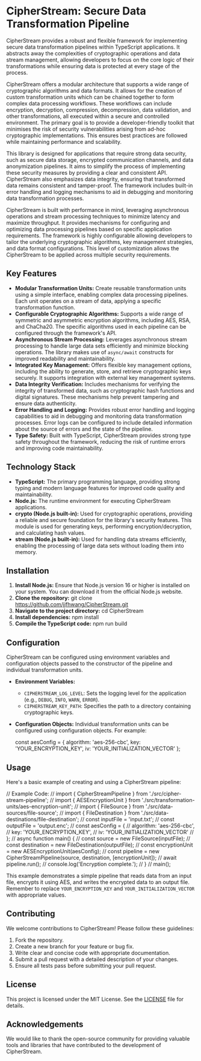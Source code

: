 # CipherStream: Secure Data Transformation Pipeline

CipherStream provides a robust and flexible framework for implementing secure data transformation pipelines within TypeScript applications. It abstracts away the complexities of cryptographic operations and data stream management, allowing developers to focus on the core logic of their transformations while ensuring data is protected at every stage of the process.

CipherStream offers a modular architecture that supports a wide range of cryptographic algorithms and data formats. It allows for the creation of custom transformation units which can be chained together to form complex data processing workflows. These workflows can include encryption, decryption, compression, decompression, data validation, and other transformations, all executed within a secure and controlled environment. The primary goal is to provide a developer-friendly toolkit that minimises the risk of security vulnerabilities arising from ad-hoc cryptographic implementations. This ensures best practices are followed while maintaining performance and scalability.

This library is designed for applications that require strong data security, such as secure data storage, encrypted communication channels, and data anonymization pipelines. It aims to simplify the process of implementing these security measures by providing a clear and consistent API. CipherStream also emphasizes data integrity, ensuring that transformed data remains consistent and tamper-proof. The framework includes built-in error handling and logging mechanisms to aid in debugging and monitoring data transformation processes.

CipherStream is built with performance in mind, leveraging asynchronous operations and stream processing techniques to minimize latency and maximize throughput. It provides mechanisms for configuring and optimizing data processing pipelines based on specific application requirements. The framework is highly configurable allowing developers to tailor the underlying cryptographic algorithms, key management strategies, and data format configurations. This level of customization allows the CipherStream to be applied across multiple security requirements.

## Key Features

*   **Modular Transformation Units:** Create reusable transformation units using a simple interface, enabling complex data processing pipelines. Each unit operates on a stream of data, applying a specific transformation function.
*   **Configurable Cryptographic Algorithms:** Supports a wide range of symmetric and asymmetric encryption algorithms, including AES, RSA, and ChaCha20. The specific algorithms used in each pipeline can be configured through the framework's API.
*   **Asynchronous Stream Processing:** Leverages asynchronous stream processing to handle large data sets efficiently and minimize blocking operations. The library makes use of `async/await` constructs for improved readability and maintainability.
*   **Integrated Key Management:** Offers flexible key management options, including the ability to generate, store, and retrieve cryptographic keys securely. It supports integration with external key management systems.
*   **Data Integrity Verification:** Includes mechanisms for verifying the integrity of transformed data, such as cryptographic hash functions and digital signatures. These mechanisms help prevent tampering and ensure data authenticity.
*   **Error Handling and Logging:** Provides robust error handling and logging capabilities to aid in debugging and monitoring data transformation processes. Error logs can be configured to include detailed information about the source of errors and the state of the pipeline.
*   **Type Safety:** Built with TypeScript, CipherStream provides strong type safety throughout the framework, reducing the risk of runtime errors and improving code maintainability.

## Technology Stack

*   **TypeScript:** The primary programming language, providing strong typing and modern language features for improved code quality and maintainability.
*   **Node.js:** The runtime environment for executing CipherStream applications.
*   **crypto (Node.js built-in):** Used for cryptographic operations, providing a reliable and secure foundation for the library's security features. This module is used for generating keys, performing encryption/decryption, and calculating hash values.
*   **stream (Node.js built-in):** Used for handling data streams efficiently, enabling the processing of large data sets without loading them into memory.

## Installation

1.  **Install Node.js:** Ensure that Node.js version 16 or higher is installed on your system. You can download it from the official Node.js website.
2.  **Clone the repository:**
    git clone https://github.com/jjfhwang/CipherStream.git
3.  **Navigate to the project directory:**
    cd CipherStream
4.  **Install dependencies:**
    npm install
5.  **Compile the TypeScript code:**
    npm run build

## Configuration

CipherStream can be configured using environment variables and configuration objects passed to the constructor of the pipeline and individual transformation units.

*   **Environment Variables:**
    *   `CIPHERSTREAM_LOG_LEVEL`: Sets the logging level for the application (e.g., `DEBUG`, `INFO`, `WARN`, `ERROR`).
    *   `CIPHERSTREAM_KEY_PATH`: Specifies the path to a directory containing cryptographic keys.

*   **Configuration Objects:**
    Individual transformation units can be configured using configuration objects. For example:

    const aesConfig = {
        algorithm: 'aes-256-cbc',
        key: 'YOUR_ENCRYPTION_KEY',
        iv: 'YOUR_INITIALIZATION_VECTOR'
    };

## Usage

Here's a basic example of creating and using a CipherStream pipeline:

// Example Code:
// import { CipherStreamPipeline } from './src/cipher-stream-pipeline';
// import { AESEncryptionUnit } from './src/transformation-units/aes-encryption-unit';
// import { FileSource } from './src/data-sources/file-source';
// import { FileDestination } from './src/data-destinations/file-destination';
// const inputFile = 'input.txt';
// const outputFile = 'output.enc';
// const aesConfig = {
//     algorithm: 'aes-256-cbc',
//     key: 'YOUR_ENCRYPTION_KEY',
//     iv: 'YOUR_INITIALIZATION_VECTOR'
// };
// async function main() {
//     const source = new FileSource(inputFile);
//     const destination = new FileDestination(outputFile);
//     const encryptionUnit = new AESEncryptionUnit(aesConfig);
//     const pipeline = new CipherStreamPipeline(source, destination, [encryptionUnit]);
//     await pipeline.run();
//     console.log('Encryption complete.');
// }
// main();

This example demonstrates a simple pipeline that reads data from an input file, encrypts it using AES, and writes the encrypted data to an output file. Remember to replace `YOUR_ENCRYPTION_KEY` and `YOUR_INITIALIZATION_VECTOR` with appropriate values.

## Contributing

We welcome contributions to CipherStream! Please follow these guidelines:

1.  Fork the repository.
2.  Create a new branch for your feature or bug fix.
3.  Write clear and concise code with appropriate documentation.
4.  Submit a pull request with a detailed description of your changes.
5.  Ensure all tests pass before submitting your pull request.

## License

This project is licensed under the MIT License. See the [LICENSE](https://github.com/jjfhwang/CipherStream/blob/main/LICENSE) file for details.

## Acknowledgements

We would like to thank the open-source community for providing valuable tools and libraries that have contributed to the development of CipherStream.